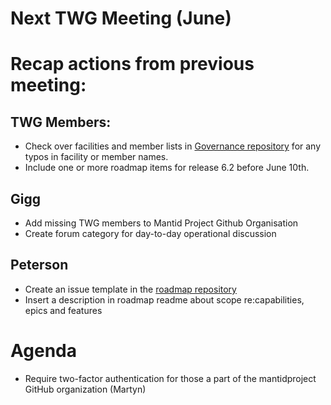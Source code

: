 # Next TWG Meeting (June)

# Recap actions from previous meeting:
## TWG Members:
- Check over facilities and member lists in [Governance repository](https://github.com/mantidproject/governance) for any typos in facility or member names.
- Include one or more roadmap items for release 6.2 before June 10th.

## Gigg
- Add missing TWG members to Mantid Project Github Organisation
- Create forum category for day-to-day operational discussion

## Peterson
- Create an issue template in the [roadmap repository](https://github.com/mantidproject/roadmap)
- Insert a description in roadmap readme about scope re:capabilities, epics and features

# Agenda
- Require two-factor authentication for those a part of the mantidproject GitHub organization (Martyn)

